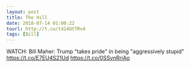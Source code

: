 ```yaml
---
layout: post
title: The Hill
date: 2018-07-14 01:00:22
tourl: http://t.co/t414UtTRv4
tags: [Bill]
---
```

WATCH: Bill Maher: Trump "takes pride" in being "aggressively stupid" https://t.co/E7EU4S21Ud https://t.co/0SSvnRriAo